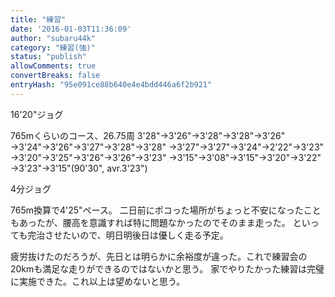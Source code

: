 ```yaml
---
title: "練習"
date: '2016-01-03T11:36:09'
author: "subaru44k"
category: "練習(強)"
status: "publish"
allowComments: true
convertBreaks: false
entryHash: "95e091ce88b640e4e4bdd446a6f2b921"
---
```

16'20"ジョグ

765mくらいのコース、26.75周
3'28"→3'26"→3'28"→3'28"→3'26"
→3'24"→3'26"→3'27"→3'28"→3'28"
→3'27"→3'27"→3'24"→2'22"→3'23"
→3'20"→3'25"→3'26"→3'26"→3'23"
→3'15"→3'08"→3'15"→3'20"→3'22"
→3'23"→3'15"(90'30", avr.3'23")

4分ジョグ

765m換算で4'25"ペース。
二日前にポコった場所がちょっと不安になったこともあったが、腰高を意識すれば特に問題なかったのでそのまま走った。
といっても完治させたいので、明日明後日は優しく走る予定。

疲労抜けたのだろうが、先日とは明らかに余裕度が違った。これで練習会の20kmも満足な走りができるのではないかと思う。
家でやりたかった練習は完璧に実施できた。これ以上は望めないと思う。
